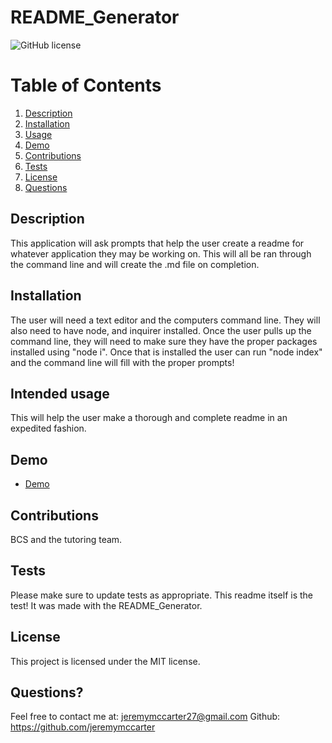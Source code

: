 # README_Generator
![GitHub license](https://img.shields.io/badge/license-MIT-blue.svg)


  # Table of Contents
  1. [Description](#description)
  2. [Installation](#installation)
  3. [Usage](#intended-usage)
  4. [Demo](#demo)
  5. [Contributions](#contributions)
  6. [Tests](#tests)
  7. [License](#license)
  8. [Questions](#questions?)
  

## Description
This application will ask prompts that help the user create a readme for whatever application they may be working on. This will all be ran through the command line and will create the .md file on completion.

  ##  Installation
The user will need a text editor and the computers command line. They will also need to have node, and inquirer installed. 
Once the user pulls up the command line, they will need to make sure they have the proper packages installed using "node i". Once
that is installed the user can run "node index" and the command line will fill with the proper prompts!
  

  ## Intended usage
  This will help the user make a thorough and complete readme in an expedited fashion.
   
  ## Demo
  * [Demo](chrome-extension://mmeijimgabbpbgpdklnllpncmdofkcpn/app.html#/files/9601cfe1-5ba3-41f9-y1f0-7b493ffa25cb)
  
  ## Contributions
  BCS and the tutoring team.

  ## Tests
  Please make sure to update tests as appropriate.
  This readme itself is the test! It was made with the README_Generator.
 
  

   ## License
This project is licensed under the MIT license.

  
  
  ## Questions?
  Feel free to contact me at: jeremymccarter27@gmail.com
  Github: https://github.com/jeremymccarter
